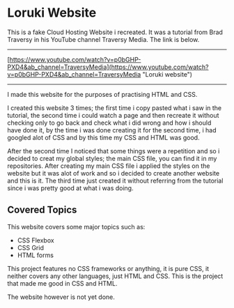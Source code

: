 # Loruki Website

This is a fake Cloud Hosting Website i recreated. It was a tutorial from Brad Traversy in his YouTube channel Traversy Media. The link is below.

---

[https://www.youtube.com/watch?v=p0bGHP-PXD4&ab_channel=TraversyMedia](https://www.youtube.com/watch?v=p0bGHP-PXD4&ab_channel=TraversyMedia "Loruki website")

---

I made this website for the purposes of practising HTML and CSS.

I created this website 3 times; the first time i copy pasted what i saw in the tutorial, the second time i could watch a page and then recreate it without checking only to go back and check what i did wrong and how i should have done it, by the time i was done creating it for the second time, i had googled alot of CSS and by this time my CSS and HTML was good.


After the second time I noticed that some things were a repetition and so i decided to creat my global styles; the main CSS file, you can find it in my repositories. After creating my main CSS file i applied the styles on the website but it was alot of work and so i decided to create another website and this is it. The third time just created it without referring from the tutorial since i was pretty good at what i was doing.

## Covered Topics

This website covers some major topics such as:

- CSS Flexbox
- CSS Grid
- HTML forms

This project features no CSS frameworks or anything, it is pure CSS, it neither covers any other languages, just HTML and CSS. This is the project that made me good in CSS and HTML.

The website however is not yet done.

